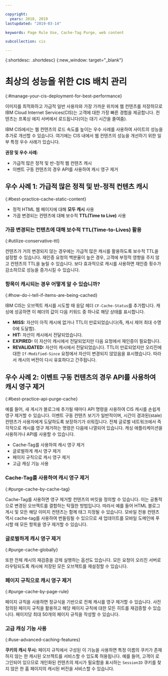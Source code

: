 ```yaml
---

copyright:
  years: 2018, 2019
lastupdated: "2019-03-14"

keywords: Page Rule Use, Cache-Tag Purge, web content

subcollection: cis

---
```


{:shortdesc: .shortdesc}
{:new_window: target="_blank"}


# 최상의 성능을 위한 CIS 배치 관리
{:#manage-your-cis-deployment-for-best-performance}

이미지를 최적화하고 가급적 일반 사용자와 가장 가까운 위치에 웹 컨텐츠를 저장하므로 IBM Cloud Internet Services(CIS)는 고객에 대한 가장 빠른 경험을 제공합니다. 컨텐츠는 프록싱 에지 서버에서 로드됩니다(이는 대기 시간을 줄여줌).

IBM CIS에서는 웹 컨텐츠의 로드 속도를 높이는 우수 사례를 사용하여 사이트의 성능을 추가로 개선할 수 있습니다. 여기에는 CIS 내에서 웹 컨텐츠의 성능을 개선하기 위한 일부 특정 우수 사례가 있습니다.

**권장 및 우수 사례:**

 * 가급적 많은 정적 및 반-정적 웹 컨텐츠 캐시
 * 이벤트 구동 컨텐츠의 경우 API를 사용하여 캐시 영구 제거
 
## 우수 사례 1: 가급적 많은 정적 및 반-정적 컨텐츠 캐시
{:#best-practice-cache-static-content}

  * 정적 HTML 웹 페이지에 대해 **모두 캐시** 사용
  * 가끔 변경되는 컨텐츠에 대해 보수적 **TTL(Time to Live)** 사용

### 가끔 변경되는 컨텐츠에 대해 보수적 TTL(Time-to-Lives) 활용
{:#utilize-conservative-ttl}

컨텐츠가 거의 변경되지 않는 경우에는 가급적 많은 캐시를 활용하도록 보수적 TTL을 설정할 수 있습니다. 재인증 요청의 백분율이 높은 경우, 고객에 부정적 영향을 주지 않고 컨텐츠의 TTL을 늘릴 수 있습니다. 보다 효과적으로 캐시를 사용하면 재인증 횟수가 감소하므로 성능을 증가시킬 수 있습니다.

### 항목이 캐시되는 경우 어떻게 알 수 있습니까?
{:#how-do-i-tell-if-items-are-being-cached}

IBM CIS는 오브젝트 캐시를 시도할 때 응답 헤더 `CF-Cache-Status`를 추가합니다. 캐싱에 성공하면 이 헤더의 값이 다음 키워드 중 하나로 해당 상태를 표시합니다.

* **MISS:** 자산이 아직 캐시에 없거나 TTL이 만료되었습니다(즉, 캐시 제어 최대 수명 0에 도달함).
* **HIT:** 자산이 캐시에서 전달되었습니다.
* **EXPIRED:** 이 자산이 캐시에서 전달되었지만 다음 요청에서 재인증이 필요합니다.
* **REVALIDATED:** 자산이 캐시에서 전달되었습니다. TTL이 만료되었지만 오리진에 대한 `If-Modified-Since` 요청에서 자산이 변경되지 않았음을 표시했습니다. 따라서 캐시의 버전이 다시 유효하다고 간주됩니다.

## 우수 사례 2: 이벤트 구동 컨텐츠의 경우 API를 사용하여 캐시 영구 제거
{:#best-practice-api-purge-cache}

예를 들어, 새 게시가 블로그에 추가될 때마다 API 명령을 사용하여 CIS 캐시를 손쉽게 영구 제거할 수 있습니다. 이벤트 구동 컨텐츠 보기가 일반적이며, 시간이 경과된(stale) 컨텐츠가 사용자에게 도달하도록 보장하기가 쉬워집니다. 전체 글로벌 네트워크에서 즉각적으로 캐시를 영구 제거하는 명령은 다음에 나열되어 있습니다. 캐싱 애플리케이션을 사용하거나 API를 사용할 수 있습니다.

  * Cache-Tag를 사용하여 캐시 영구 제거
  * 글로벌하게 캐시 영구 제거
  * 페이지 규칙으로 캐시 영구 제거
  * 고급 캐싱 기능 사용

### Cache-Tag를 사용하여 캐시 영구 제거
{:#purge-cache-by-cache-tag}

Cache-Tag를 사용하면 영구 제거할 컨텐츠의 버킷을 정의할 수 있습니다. 이는 공통적으로 변경된 오브젝트를 결합하는 탁월한 방법입니다. 따라서 예를 들어 HTML 블로그 게시 및 모든 해당 이미지 컨텐츠는 함께 태그 지정될 수 있습니다. 모바일 전용 컨텐츠 역시 cache-tag를 사용하여 번들링될 수 있으므로 새 업데이트를 모바일 도메인에 푸시할 때 모든 항목을 영구 제거할 수 있습니다.

### 글로벌하게 캐시 영구 제거
{:#purge-cache-globally}

또한 전체 캐시의 재검증을 강제 실행하는 옵션도 있습니다. 모든 요청이 오리진 서버로 라우팅되도록 캐시에 저장된 모든 오브젝트를 재설정할 수 있습니다.

### 페이지 규칙으로 캐시 영구 제거
{:#purge-cache-by-page-rule}

페이지 규칙을 사용하면 정규식을 기반으로 전체 캐시를 영구 제거할 수 있습니다. 사전 정의된 페이지 규칙을 활용하고 해당 페이지 규칙에 대한 모든 히트를 재검증할 수 있습니다. 페이지당 최대 50개의 페이지 규칙을 작성할 수 있습니다.

### 고급 캐싱 기능 사용
{:#use-advanced-caching-features}

**쿠키의 캐시 무시:** 페이지 규칙에서 구성된 이 기능을 사용하면 특정 이름의 쿠키가 존재하지 않는 한 캐시된 오브젝트를 서비스할 수 있도록 허용됩니다. 예를 들어, 고객이 로그인되어 있으므로 개인화된 컨텐츠의 제시가 필요함을 표시하는 `SessionID` 쿠키를 찾지 않은 한 홈 페이지의 캐시된 버전을 서비스할 수 있습니다.
